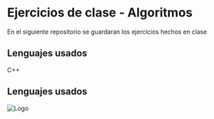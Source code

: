 # Ejercicios de clase - Algoritmos 

En el siguiente repositorio se guardaran los ejercicios hechos en clase

## Lenguajes usados

C++

## Lenguajes usados

![Logo](https://images.unsplash.com/photo-1555066931-4365d14bab8c?ixlib=rb-1.2.1&ixid=MnwxMjA3fDB8MHxwaG90by1wYWdlfHx8fGVufDB8fHx8&auto=format&fit=crop&w=1170&q=80)
